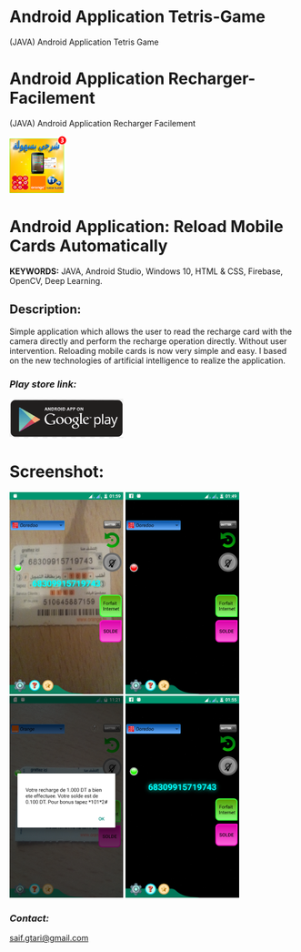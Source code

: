 # Android Application Tetris-Game
(JAVA) Android Application Tetris Game


# Android Application Recharger-Facilement
(JAVA) Android Application Recharger Facilement

[![](https://github.com/ELGTARI-Saif-Eddine/Android-App-Recharger-Facilement/blob/main/images/icon.png)](https://play.google.com/store/apps/details?id=com.gtari.deltatechenologie.rechargerfacilement)

# Android Application: Reload Mobile Cards Automatically

**KEYWORDS:** JAVA, Android Studio, Windows 10, HTML & CSS, Firebase, OpenCV, Deep Learning.  

## Description:
Simple application which allows the user to read the recharge card with the camera directly and perform the recharge operation directly. Without user intervention.
Reloading mobile cards is now very simple and easy.
I based on the new technologies of artificial intelligence to realize the application.


### _Play store link:_
[![](https://github.com/ELGTARI-Saif-Eddine/Android-App-Recharger-Facilement/blob/main/images/goo.png)](https://play.google.com/store/apps/details?id=com.gtari.deltatechenologie.rechargerfacilement)



# Screenshot:
![](https://github.com/ELGTARI-Saif-Eddine/Android-App-Recharger-Facilement/blob/main/images/unnamed.png)
![](https://github.com/ELGTARI-Saif-Eddine/Android-App-Recharger-Facilement/blob/main/images/unnamed1.png)
![](https://github.com/ELGTARI-Saif-Eddine/Android-App-Recharger-Facilement/blob/main/images/unnamed2.png)
![](https://github.com/ELGTARI-Saif-Eddine/Android-App-Recharger-Facilement/blob/main/images/unnamed3.png)



### _Contact:_
saif.gtari@gmail.com

